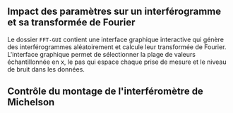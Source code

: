 ## Impact des paramètres sur un interférogramme et sa transformée de Fourier

Le dossier `FFT-GUI` contient une interface graphique interactive qui génère des interférogrammes aléatoirement et calcule leur transformée de Fourier.
L'interface graphique permet de sélectionner la plage de valeurs échantillonnée en x, le pas qui espace chaque prise de mesure et le niveau de bruit
dans les données.

## Contrôle du montage de l'interféromètre de Michelson
